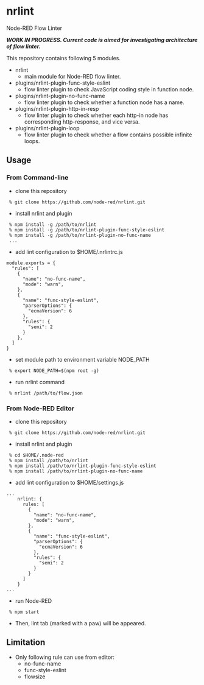 # nrlint
Node-RED Flow Linter

_**WORK IN PROGRESS.  Current code is aimed for investigating architecture of flow linter.**_ 

This repository contains following 5 modules.

- nrlint
  - main module for Node-RED flow linter.
- plugins/nrlint-plugin-func-style-eslint
  - flow linter plugin to check JavaScript coding style in function node.
- plugins/nrlint-plugin-no-func-name
  - flow linter plugin to check whether a function node has a name.
- plugins/nrlint-plugin-http-in-resp
  - flow linter plugin to check whether each http-in node has corresponding http-response, and vice versa.
- plugins/nrlint-plugin-loop
  - flow linter plugin to check whether a flow contains possible infinite loops.

## Usage

### From Command-line
- clone this repository
```
 % git clone https://github.com/node-red/nrlint.git
```
- install nrlint and plugin
```
 % npm install -g /path/to/nrlint
 % npm install -g /path/to/nrlint-plugin-func-style-eslint
 % npm install -g /path/to/nrlint-plugin-no-func-name
 ...
```
- add lint configuration to $HOME/.nrlintrc.js
```
module.exports = {
  "rules": [
    {
      "name": "no-func-name",
      "mode": "warn",
    },
    {
      "name": "func-style-eslint",
      "parserOptions": {
        "ecmaVersion": 6
      },
      "rules": {
        "semi": 2
      }
    },
  ]
}
```
- set module path to environment variable NODE_PATH
```
 % export NODE_PATH=$(npm root -g)
```

- run nrlint command
```
 % nrlint /path/to/flow.json
```

### From Node-RED Editor

- clone this repository
```
 % git clone https://github.com/node-red/nrlint.git
```
- install nrlint and plugin
```
 % cd $HOME/.node-red
 % npm install /path/to/nrlint
 % npm install /path/to/nrlint-plugin-func-style-eslint
 % npm install /path/to/nrlint-plugin-no-func-name
```
- add lint configuration to $HOME/settings.js
```
...
    nrlint: {
      rules: [
        {
          "name": "no-func-name",
          "mode": "warn",
        },
        {
          "name": "func-style-eslint",
          "parserOptions": {
            "ecmaVersion": 6
          },
          "rules": {
            "semi": 2
          }
        }
      ]
    }
...
```
- run Node-RED
```
 % npm start
```
- Then, lint tab (marked with a paw) will be appeared.

## Limitation
- Only following rule can use from editor:
  - no-func-name
  - func-style-eslint
  - flowsize
